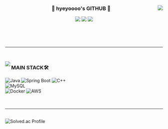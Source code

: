 <div align="center">

  <img align="right" src="https://github-readme-stats.vercel.app/api?username=hyeyoooo&show_icons=true&theme=transparent&hide="/>

  ### 🐹 hyeyoooo's GITHUB 🐹

 <a href="https://github.com/hyeyoooo"><img src="https://hits.seeyoufarm.com/api/count/incr/badge.svg?url=https%3A%2F%2Fgithub.com%2Fhyeyoooo&count_bg=%23000000&title_bg=%23000000&icon=github.svg&icon_color=%23E7E7E7&title=GitHub&edge_flat=false)"/></a> <a href="https://solved.ac/12qwpo50"><img src="http://mazassumnida.wtf/api/mini/generate_badge?boj=12qwpo50"/></a>
 <a href="https://hyeyoooo.tistory.com/2"><img src="https://img.shields.io/badge/TISTORY BLOG-000000?style=flat-square&logo=tistory&logoColor=white"/></a><br>


<div align="left">
  


 <br>
 <br>
  <br>
</div>
</div>

 ---

 <br>

<img align="left" src="https://github-readme-stats.vercel.app/api/top-langs/?username=hyeyoooo&theme=transparent&exclude_repo=Computer-Science-Engineering&layout=compact&langs_count=10"/></a>

<div align="left">

### MAIN STACK🛠️
![Java](https://img.shields.io/badge/Java-ED8B00?style=for-the-badge&logo=openjdk&logoColor=white) 
![Spring Boot](https://img.shields.io/badge/Spring%20Boot-6DB33F?style=for-the-badge&logo=spring-boot&logoColor=white)
![C++](https://img.shields.io/badge/C++-00599C?style=for-the-badge&logo=C%2B%2B&logoColor=white)
<br>
![MySQL](https://img.shields.io/badge/MySQL-00000F?style=for-the-badge&logo=mysql&logoColor=white)
<br>
![Docker](https://img.shields.io/badge/docker-%230db7ed.svg?style=for-the-badge&logo=docker&logoColor=white)
![AWS](https://img.shields.io/badge/AWS-%23FF9900.svg?style=for-the-badge&logo=amazon-aws&logoColor=white)
<br><br><br>

---

<br>

<div align="center>

&nbsp; [![Solved.ac Profile](http://mazassumnida.wtf/api/v2/generate_badge?boj=12qwpo50)](https://solved.ac/12qwpo50/)
